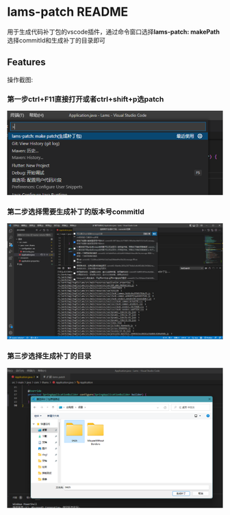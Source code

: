# lams-patch README 

用于生成代码补丁包的vscode插件，通过命令窗口选择**lams-patch: makePath** 选择commitId和生成补丁的目录即可

## Features

操作截图:
### 第一步ctrl+F11直接打开或者ctrl+shift+p选patch 
![插件入口](imgs/01.png)

### 第二步选择需要生成补丁的版本号commitId
![命令](imgs/commitIds.png)

### 第三步选择生成补丁的目录
![选择目录](imgs/02.png)




 
